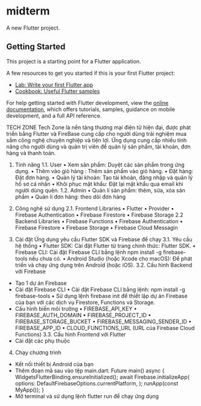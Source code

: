 # midterm

A new Flutter project.

## Getting Started

This project is a starting point for a Flutter application.

A few resources to get you started if this is your first Flutter project:

- [Lab: Write your first Flutter app](https://docs.flutter.dev/get-started/codelab)
- [Cookbook: Useful Flutter samples](https://docs.flutter.dev/cookbook)

For help getting started with Flutter development, view the
[online documentation](https://docs.flutter.dev/), which offers tutorials,
samples, guidance on mobile development, and a full API reference.

TECH ZONE
Tech Zone là nền tảng thương mại điện tử hiện đại, được phát triển bằng Flutter và FireBase cung cấp cho người dùng trải nghiệm mua sắm công nghệ chuyên nghiệp và tiện lợi. Ứng dụng cung cấp nhiều tính năng cho người dùng và quản trị viên để quản lý sản phẩm, tài khoản, đơn hàng và thanh toán.


1. Tính năng
1.1. User
•	Xem sản phẩm: Duyệt các sản phẩm trong ứng dụng.
•	Thêm vào giỏ hàng : Thêm sản phẩm vào giỏ hàng.
•	Đặt hàng: Đặt đơn hàng.
•	Quản lý tài khoản: Tạo tài khoản, đăng nhập và quản lý hồ sơ cá nhân 
•	Khôi phục mật khẩu: Đặt lại mật khẩu qua email khi người dùng quên.
1.2. Admin
•	Quản lí sản phẩm: thêm, sửa, xóa sản phẩm
•	Quản lí đơn hàng: theo dõi đơn hàng

2. Công nghệ sử dụng
2.1. Frontend Libraries
•	Flutter
•	Provider
•	Firebase Authentication
•	Firebase Firestore
•	Firebase Storage
2.2 Backend Libraries
•	Firebase Functions
•	Firebase Authentication
•	Firebase Firestore
•	Firebase Storage
•	Firebase Cloud Messagin




3. Cài đặt
Ứng dụng yêu cầu Flutter SDK và Firebase để chạy
3.1. Yêu cầu hệ thống
•	Flutter SDK: Cài đặt Flutter từ trang chính thức: Flutter SDK.
•	Firebase CLI: Cài đặt Firebase CLI bằng lệnh npm install -g firebase-tools nếu chưa có.
•	Android Studio (hoặc Xcode cho macOS): Để phát triển và chạy ứng dụng trên Android (hoặc iOS).
3.2.  Cấu hình Backend với Firebase
- Tạo 1 dự án Firebase
- Cài đặt Firebase CLI
•	Cài đặt Firebase CLI bằng lệnh: npm install -g firebase-tools
•	Sử dụng lệnh firebase init để thiết lập dự án Firebase của bạn với các dịch vụ Firestore, Functions và Storage.
- Cấu hình biến môi trường
•	FIREBASE_API_KEY
•	FIREBASE_AUTH_DOMAIN
•	FIREBASE_PROJECT_ID
•	FIREBASE_STORAGE_BUCKET
•	FIREBASE_MESSAGING_SENDER_ID
•	FIREBASE_APP_ID
•	CLOUD_FUNCTIONS_URL (URL của Firebase Cloud Functions)
3.3.  Cấu hình Frontend với Flutter
- Cài đặt các phụ thuộc
 
4. Chạy chương trình
- Kết nối thiết bị Android của bạn
- Thêm đoạn mã sau vào tệp main.dart:
Future<void> main() async {
  WidgetsFlutterBinding.ensureInitialized();
  await Firebase.initializeApp(
    options: DefaultFirebaseOptions.currentPlatform,
  );
  runApp(const MyApp());
}
- Mở terminal và sử dụng lệnh flutter run để chạy ứng dụng



